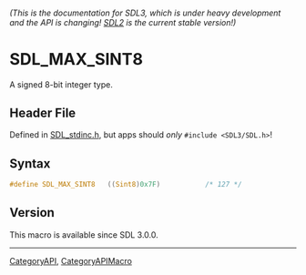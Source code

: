 ###### (This is the documentation for SDL3, which is under heavy development and the API is changing! [SDL2](https://wiki.libsdl.org/SDL2/) is the current stable version!)
# SDL_MAX_SINT8

A signed 8-bit integer type.

## Header File

Defined in [SDL_stdinc.h](https://github.com/libsdl-org/SDL/blob/main/include/SDL3/SDL_stdinc.h), but apps should _only_ `#include <SDL3/SDL.h>`!

## Syntax

```c
#define SDL_MAX_SINT8   ((Sint8)0x7F)           /* 127 */
```

## Version

This macro is available since SDL 3.0.0.

----
[CategoryAPI](CategoryAPI), [CategoryAPIMacro](CategoryAPIMacro)

